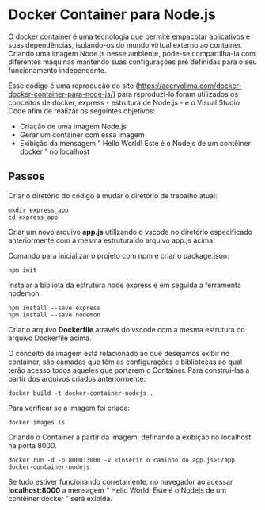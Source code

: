 # Docker Container para Node.js

O docker container é uma tecnologia que permite empacotar aplicativos e suas dependências, isolando-os do mundo virtual externo ao container. Criando uma imagem Node.js nesse ambiente, pode-se compartilha-la com diferentes máquinas mantendo suas configurações pré definidas para o seu funcionamento independente.

Esse código é uma reprodução do site (https://acervolima.com/docker-docker-container-para-node-js/) para reproduzi-lo foram utilizados os conceitos de docker, express - estrutura de Node.js - e o Visual Studio Code afim de realizar os seguintes objetivos: 

- Criação de uma imagem Node.js
- Gerar um container com essa imagem
- Exibição da mensagem “ Hello World! Este é o Nodejs de um contêiner docker ” no localhost

## Passos
Criar o diretório do código e mudar o diretório de trabalho atual:
```
mkdir express_app
cd express_app
```

Criar um novo arquivo __app.js__ utilizando o vscode no diretório especificado anteriormente com a mesma estrutura do arquivo app.js acima.

Comando para inicializar o projeto com npm e criar o package.json:
```
npm init
```

Instalar a bibliota da estrutura node express e em seguida a ferramenta nodemon:
```
npm install --save express
npm install --save nodemon
```

Criar o arquivo __Dockerfile__ através do vscode com a mesma estrutura do arquivo Dockerfile acima.

O conceito de imagem está relacionado ao que desejamos exibir no container, são camadas que têm as configurações e bibliotecas ao qual terão acesso todos aqueles que portarem o Container. Para construi-las a partir dos arquivos criados anteriormente:
```
docker build -t docker-container-nodejs .
```

Para verificar se a imagem foi criada:
```
docker images ls
```

Criando o Container a partir da imagem, definando a exibição no localhost na porta 8000.
```
docker run -d -p 8000:3000 -v <inserir o caminho do app.js>:/app docker-container-nodejs
```

Se tudo estiver funcionando corretamente, no navegador ao acessar __localhost:8000__ a mensagem “ Hello World! Este é o Nodejs de um contêiner docker ” será exibida.
